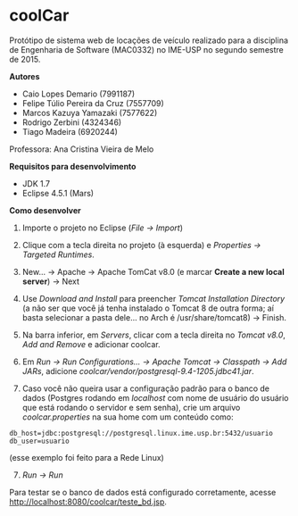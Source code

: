coolCar
=======

Protótipo de sistema web de locações de veículo realizado para a disciplina de Engenharia de Software (MAC0332) no IME-USP no segundo semestre de 2015.

**Autores**

- Caio Lopes Demario (7991187)
- Felipe Túlio Pereira da Cruz (7557709)
- Marcos Kazuya Yamazaki (7577622)
- Rodrigo Zerbini (4324346)
- Tiago Madeira (6920244)

Professora: Ana Cristina Vieira de Melo

**Requisitos para desenvolvimento**

- JDK 1.7
- Eclipse 4.5.1 (Mars)

**Como desenvolver**

1. Importe o projeto no Eclipse (*File -> Import*)

2. Clique com a tecla direita no projeto (à esquerda) e *Properties -> Targeted Runtimes*.

  1. New... -> Apache -> Apache TomCat v8.0 (e marcar **Create a new local server**) -> Next
  2. Use *Download and Install* para preencher *Tomcat Installation Directory* (a não ser que você já tenha instalado o Tomcat 8 de outra forma; aí basta selecionar a pasta dele... no Arch é /usr/share/tomcat8) -> Finish.

4. Na barra inferior, em *Servers*, clicar com a tecla direita no *Tomcat v8.0*, *Add and Remove* e adicionar coolcar.

5. Em *Run -> Run Configurations... -> Apache Tomcat -> Classpath -> Add JARs*, adicione *coolcar/vendor/postgresql-9.4-1205.jdbc41.jar*.

6. Caso você não queira usar a configuração padrão para o banco de dados (Postgres rodando em *localhost* com nome de usuário do usuário que está rodando o servidor e sem senha), crie um arquivo *coolcar.properties* na sua home com um conteúdo como:

  ```
  db_host=jdbc:postgresql://postgresql.linux.ime.usp.br:5432/usuario
  db_user=usuario
  ```

  (esse exemplo foi feito para a Rede Linux)

7. *Run -> Run*

Para testar se o banco de dados está configurado corretamente, acesse [http://localhost:8080/coolcar/teste_bd.jsp](http://localhost:8080/coolcar/teste_bd.jsp).
